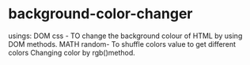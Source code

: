 # background-color-changer
usings:
  DOM css - TO change the background colour of HTML by using DOM methods.
  MATH random- To shuffle colors value to get different colors
  Changing color by rgb()method.
  
